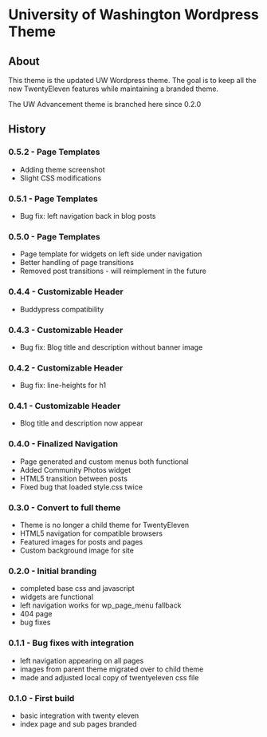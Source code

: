 # University of Washington Wordpress Theme

## About

This theme is the updated UW Wordpress theme.
The goal is to keep all the new TwentyEleven features while maintaining a branded theme.

The UW Advancement theme is branched here since 0.2.0

## History

### 0.5.2 - Page Templates
  - Adding theme screenshot
  - Slight CSS modifications

### 0.5.1 - Page Templates
  - Bug fix: left navigation back in blog posts

### 0.5.0 - Page Templates
  - Page template for widgets on left side under navigation
  - Better handling of page transitions
  - Removed post transitions - will reimplement in the future

### 0.4.4 - Customizable Header
  - Buddypress compatibility

### 0.4.3 - Customizable Header
  - Bug fix: Blog title and description without banner image

### 0.4.2 - Customizable Header
  - Bug fix: line-heights for h1

### 0.4.1 - Customizable Header
  - Blog title and description now appear

### 0.4.0 - Finalized Navigation
  - Page generated and custom menus both functional
  - Added Community Photos widget
  - HTML5 transition between posts
  - Fixed bug that loaded style.css twice

### 0.3.0 - Convert to full theme
  - Theme is no longer a child theme for TwentyEleven
  - HTML5 navigation for compatible browsers
  - Featured images for posts and pages
  - Custom background image for site

### 0.2.0 - Initial branding
  - completed base css and javascript
  - widgets are functional
  - left navigation works for wp_page_menu fallback
  - 404 page
  - bug fixes

### 0.1.1 - Bug fixes with integration  
  - left navigation appearing on all pages  
  - images from parent theme migrated over to child theme  
  - made and adjusted local copy of twentyeleven css file  

### 0.1.0 - First build  
  - basic integration with twenty eleven  
  - index page and sub pages branded  

